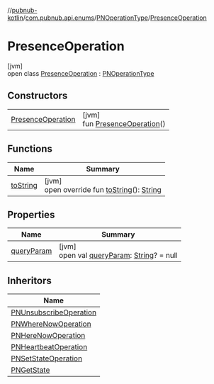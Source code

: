 //[pubnub-kotlin](../../../../index.md)/[com.pubnub.api.enums](../../index.md)/[PNOperationType](../index.md)/[PresenceOperation](index.md)

# PresenceOperation

[jvm]\
open class [PresenceOperation](index.md) : [PNOperationType](../index.md)

## Constructors

| | |
|---|---|
| [PresenceOperation](-presence-operation.md) | [jvm]<br>fun [PresenceOperation](-presence-operation.md)() |

## Functions

| Name | Summary |
|---|---|
| [toString](../to-string.md) | [jvm]<br>open override fun [toString](../to-string.md)(): [String](https://kotlinlang.org/api/latest/jvm/stdlib/kotlin/-string/index.html) |

## Properties

| Name | Summary |
|---|---|
| [queryParam](../query-param.md) | [jvm]<br>open val [queryParam](../query-param.md): [String](https://kotlinlang.org/api/latest/jvm/stdlib/kotlin/-string/index.html)? = null |

## Inheritors

| Name |
|---|
| [PNUnsubscribeOperation](../-p-n-unsubscribe-operation/index.md) |
| [PNWhereNowOperation](../-p-n-where-now-operation/index.md) |
| [PNHereNowOperation](../-p-n-here-now-operation/index.md) |
| [PNHeartbeatOperation](../-p-n-heartbeat-operation/index.md) |
| [PNSetStateOperation](../-p-n-set-state-operation/index.md) |
| [PNGetState](../-p-n-get-state/index.md) |
